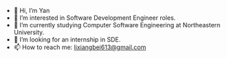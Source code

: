 - 👋 Hi, I’m Yan
- 👀 I’m interested in Software Development Engineer roles.
- 🌱 I’m currently studying Computer Software Engineering at Northeastern University.
- 💞️ I’m looking for an internship in SDE.
- 📫 How to reach me: lixiangbei613@gmail.com
<!--
**yanqin24/yanqin24** is a ✨ _special_ ✨ repository because its `README.md` (this file) appears on your GitHub profile.
-->
